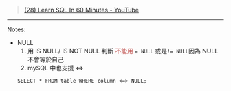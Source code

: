 >  [(28) Learn SQL In 60 Minutes - YouTube](https://www.youtube.com/watch?v=p3qvj9hO_Bo)

---
Notes:

- NULL
	1. 用 IS NULL/ IS NOT NULL 判斷
	<font color="#c0504d">不能用</font>  `= NULL` 或是`!= NULL`因為 NULL 不會等於自己
	1. mySQL 中也支援 <=>
	```
	SELECT * FROM table WHERE column <=> NULL;
	```
